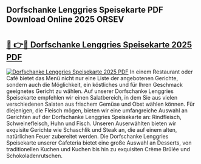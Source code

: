 ## Dorfschanke Lenggries Speisekarte PDF Download Online 2025 ORSEV

# <h2><a href="http://gc5sygu.nevu.top/?p=Dorfschanke+Lenggries+Speisekarte">🔗 👉🔴 Dorfschanke Lenggries Speisekarte 2025 PDF</a></h2>

[![Dorfschanke Lenggries Speisekarte 2025 PDF](https://i.imgur.com/dBaPXMq.png)](http://gc5sygu.nevu.top/?p=Dorfschanke+Lenggries+Speisekarte)
In einem Restaurant oder Café bietet das Menü nicht nur eine Liste der angebotenen Gerichte, sondern auch die Möglichkeit, ein köstliches und für Ihren Geschmack geeignetes Gericht zu wählen. Auf unserer Dorfschanke Lenggries Speisekarte empfehlen wir einen Salatbereich, in dem Sie aus vielen verschiedenen Salaten aus frischem Gemüse und Obst wählen können. Für diejenigen, die Fleisch mögen, bieten wir eine umfangreiche Auswahl an Gerichten auf der Dorfschanke Lenggries Speisekarte an: Rindfleisch, Schweinefleisch, Huhn und Fisch. Unseren Auserwählten bieten wir exquisite Gerichte wie Schaschlik und Steak an, die auf einem alten, natürlichen Feuer zubereitet werden. Die Dorfschanke Lenggries Speisekarte unserer Cafeteria bietet eine große Auswahl an Desserts, von traditionellen Kuchen und Kuchen bis hin zu exquisiten Crème Brûlée und Schokoladenrutschen.
